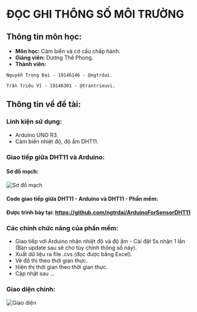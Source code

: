 # ĐỌC GHI THÔNG SỐ MÔI TRƯỜNG
## Thông tin môn học:
* **Môn học:** Cảm biến và cơ cấu chấp hành.
* **Giảng viên:** Dương Thế Phong.
* **Thành viên:**
```
Nguyễn Trọng Đại - 19146146 - @ngtrdai.
```
```
Trần Triệu Vĩ - 19146301 - @trantrieuvi.
```


## Thông tin về đề tài:
### Linh kiện sử dụng:
* Arduino UNO R3.
* Cảm biến nhiệt độ, độ ẩm DHT11.
### Giao tiếp giữa DHT11 và Arduino:
#### Sơ đồ mạch:
![Sơ đồ mạch](https://i.imgur.com/ppDBZGQ.png)
#### Code giao tiếp giữa DHT11 - Arduino và DHT11 - Phần mềm:
**Được trình bày tại: https://github.com/ngtrdai/ArduinoForSensorDHT11**

### Các chính chức năng của phần mềm:
* Giao tiếp với Arduino nhận nhiệt độ và độ ẩm - Cài đặt 5s nhận 1 lần (Bản update sau sẽ cho tùy chỉnh thông số này).
* Xuất dữ liệu ra file .cvs (đọc được bằng Excel).
* Vẽ đồ thị theo thời gian thực.
* Hiện thị thời gian theo thời gian thực.
* Cập nhật sau ...
### Giao diện chính:
![Giao diện](https://i.imgur.com/mSILrpe.png)


